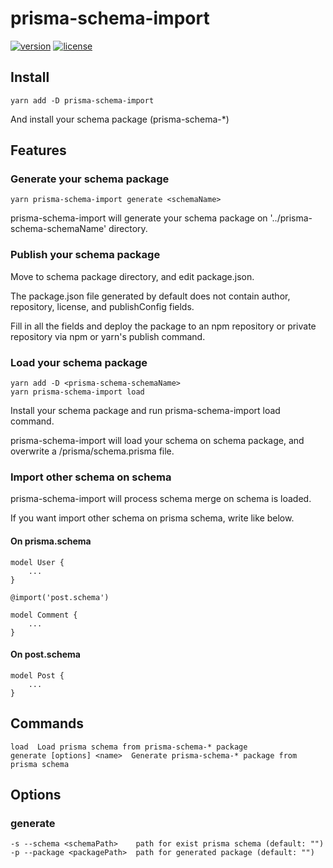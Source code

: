 # prisma-schema-import

[![version](https://img.shields.io/npm/v/prisma-schema-import)](https://npmjs.org/package/prisma-schema-import)
[![license](https://img.shields.io/npm/l/prisma-schema-import)](https://github.com/investycorp/prisma-schema-import/LICENSE)

## Install

```shell script
yarn add -D prisma-schema-import
```

And install your schema package (prisma-schema-*)

## Features

### Generate your schema package

```shell script
yarn prisma-schema-import generate <schemaName>
```

prisma-schema-import will generate your schema package on '../prisma-schema-schemaName' directory.

### Publish your schema package

Move to schema package directory, and edit package.json.

The package.json file generated by default does not contain author, repository, license, and publishConfig fields.

Fill in all the fields and deploy the package to an npm repository or private repository via npm or yarn's publish command.

### Load your schema package

```shell script
yarn add -D <prisma-schema-schemaName>
yarn prisma-schema-import load
```

Install your schema package and run prisma-schema-import load command.

prisma-schema-import will load your schema on schema package, and overwrite a /prisma/schema.prisma file.

### Import other schema on schema

prisma-schema-import will process schema merge on schema is loaded.

If you want import other schema on prisma schema, write like below.

#### On prisma.schema

```prisma
model User {
    ...
}

@import('post.schema')

model Comment {
    ...
}
```

#### On post.schema

```prisma
model Post {
    ...
}
```

## Commands

```
load  Load prisma schema from prisma-schema-* package
generate [options] <name>  Generate prisma-schema-* package from prisma schema
```

## Options

### generate

```
-s --schema <schemaPath>    path for exist prisma schema (default: "")
-p --package <packagePath>  path for generated package (default: "")
```
